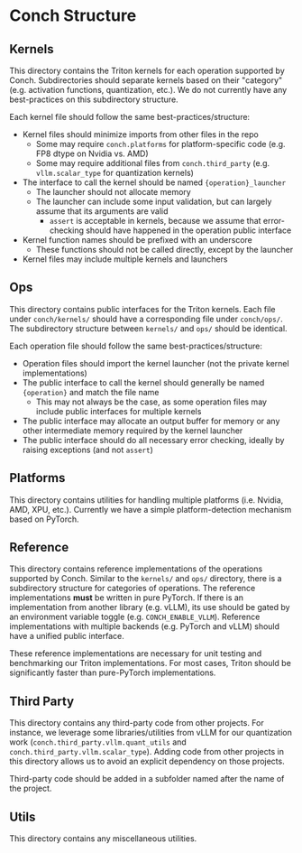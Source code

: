 # Conch Structure

## Kernels

This directory contains the Triton kernels for each operation supported by Conch.
Subdirectories should separate kernels based on their "category" (e.g. activation functions, quantization, etc.).
We do not currently have any best-practices on this subdirectory structure.

Each kernel file should follow the same best-practices/structure:

- Kernel files should minimize imports from other files in the repo
  - Some may require `conch.platforms` for platform-specific code (e.g. FP8 dtype on Nvidia vs. AMD)
  - Some may require additional files from `conch.third_party` (e.g. `vllm.scalar_type` for quantization kernels)
- The interface to call the kernel should be named `{operation}_launcher`
  - The launcher should not allocate memory
  - The launcher can include some input validation, but can largely assume that its arguments are valid
    - `assert` is acceptable in kernels, because we assume that error-checking should have happened in the operation public interface
- Kernel function names should be prefixed with an underscore
  - These functions should not be called directly, except by the launcher
- Kernel files may include multiple kernels and launchers

## Ops

This directory contains public interfaces for the Triton kernels.
Each file under `conch/kernels/` should have a corresponding file under `conch/ops/`.
The subdirectory structure between `kernels/` and `ops/` should be identical.

Each operation file should follow the same best-practices/structure:

- Operation files should import the kernel launcher (not the private kernel implementations)
- The public interface to call the kernel should generally be named `{operation}` and match the file name
  - This may not always be the case, as some operation files may include public interfaces for multiple kernels
- The public interface may allocate an output buffer for memory or any other intermediate memory required by the kernel launcher
- The public interface should do all necessary error checking, ideally by raising exceptions (and not `assert`)

## Platforms

This directory contains utilities for handling multiple platforms (i.e. Nvidia, AMD, XPU, etc.).
Currently we have a simple platform-detection mechanism based on PyTorch.

## Reference

This directory contains reference implementations of the operations supported by Conch.
Similar to the `kernels/` and `ops/` directory, there is a subdirectory structure for categories of operations.
The reference implementations **must** be written in pure PyTorch.
If there is an implementation from another library (e.g. vLLM), its use should be gated by an environment variable toggle (e.g. `CONCH_ENABLE_VLLM`).
Reference implementations with multiple backends (e.g. PyTorch and vLLM) should have a unified public interface.

These reference implementations are necessary for unit testing and benchmarking our Triton implementations.
For most cases, Triton should be significantly faster than pure-PyTorch implementations.

## Third Party

This directory contains any third-party code from other projects.
For instance, we leverage some libraries/utilities from vLLM for our quantization work (`conch.third_party.vllm.quant_utils` and `conch.third_party.vllm.scalar_type`). Adding code from other projects in this directory allows us to avoid an explicit dependency on those projects.

Third-party code should be added in a subfolder named after the name of the project.

## Utils

This directory contains any miscellaneous utilities.
